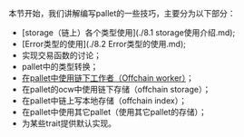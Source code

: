 本节开始，我们讲解编写pallet的一些技巧，主要分为以下部分：
* [storage（链上）各个类型使用](./8.1 storage使用介绍.md);
* [Error类型的使用](./8.2 Error类型的使用.md);
* 实现交易函数的讨论；
* pallet中的类型转换；
*  [在pallet中使用链下工作者（Offchain worker）](./在pallet中使用OCW.md)；
* 在pallet的ocw中使用链下存储（offchain storage）；
* 在pallet中链上写本地存储（offchain index）；
* 在pallet中使用其它pallet（使用其它pallet的存储）；
* 为某些trait提供默认实现。
